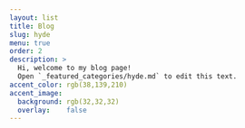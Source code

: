 ```yaml
---
layout: list
title: Blog
slug: hyde
menu: true
order: 2
description: >
  Hi, welcome to my blog page!
  Open `_featured_categories/hyde.md` to edit this text.
accent_color: rgb(38,139,210)
accent_image:
  background: rgb(32,32,32)
  overlay:    false
---
```

